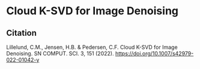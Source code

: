 # Cloud K-SVD for Image Denoising

## Citation

Lillelund, C.M., Jensen, H.B. & Pedersen, C.F. Cloud K-SVD for Image Denoising. SN COMPUT. SCI. 3, 151 (2022). https://doi.org/10.1007/s42979-022-01042-y
